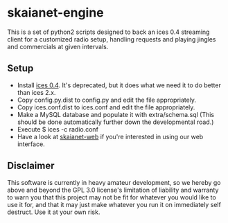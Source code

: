 # skaianet-engine

This is a set of python2 scripts designed to back an ices 0.4 streaming client for a customized radio setup, handling requests and playing jingles and commercials at given intervals.

## Setup

* Install [ices 0.4](http://downloads.us.xiph.org/releases/ices/ices-0.4.tar.gz).  It's deprecated, but it does what we need it to do better than ices 2.x.
* Copy config.py.dist to config.py and edit the file appropriately.
* Copy ices.conf.dist to ices.conf and edit the file appropriately.
* Make a MySQL database and populate it with extra/schema.sql  (This should be done automatically further down the developmental road.)
* Execute $ ices -c radio.conf
* Have a look at [skaianet-web](https://github.com/skaianet-radio/skaianet-web) if you're interested in using our web interface.

## Disclaimer
This software is currently in heavy amateur development, so we hereby go above and beyond the GPL 3.0 license's limitation of liability and warranty to warn you that this project may not be fit for whatever you would like to use it for, and that it may just make whatever you run it on immediately self destruct.  Use it at your own risk.

